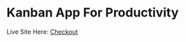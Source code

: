 # Kanban App For Productivity

Live Site Here: [Checkout](https://64e725ef05df51621a388d6a--benevolent-pastelito-baceae.netlify.app/)
